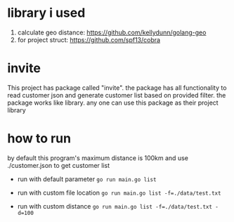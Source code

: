 # library i used

 1. calculate geo distance: https://github.com/kellydunn/golang-geo
 2. for project struct:  https://github.com/spf13/cobra

# invite
This project has package called "invite". the package has all functionality to read customer json and generate customer list based on provided filter.
the package works like library. any one can use this package as their project library

# how to run
by default this program's maximum distance is 100km and use ./customer.json to get customer list
- run with default parameter
```go run main.go list```

- run with custom file location
```go run main.go list -f=./data/test.txt```

- run with custom distance
	```go run main.go list -f=./data/test.txt -d=100```
